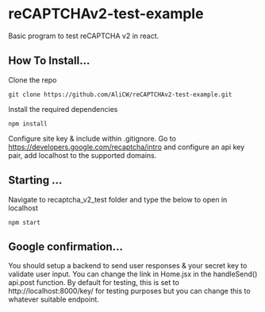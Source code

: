 # reCAPTCHAv2-test-example

Basic program to test reCAPTCHA v2 in react. 

## How To Install...

Clone the repo
    
    git clone https://github.com/AliCW/reCAPTCHAv2-test-example.git

Install the required dependencies

    npm install

Configure site key & include within .gitignore. Go to https://developers.google.com/recaptcha/intro and configure an api key pair, add localhost to the supported domains. 

## Starting ...

Navigate to recaptcha_v2_test folder and type the below to open in localhost 

    npm start

## Google confirmation...

You should setup a backend to send user responses & your secret key to validate user input. You can change the link in Home.jsx in the handleSend() api.post function. By default for testing, this is set to http://localhost:8000/key/ for testing purposes but you can change this to whatever suitable endpoint.
